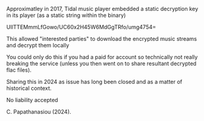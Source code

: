 Approximatley in 2017, Tidal music player embedded a static decryption key in its player (as a static string within the binary) 

UIlTTEMmmLfGowo/UC60x2H45W6MdGgTRfo/umg4754=

This allowed "interested parties" to download the encrypted music streams and decrypt them locally 

You could only do this if you had a paid for account so technically not really breaking the service (unless you then went on to share resultant decrypted flac files). 

Sharing this in 2024 as issue has long been closed and as a matter of historical context. 

No liability accepted

C. Papathanasiou (2024).



